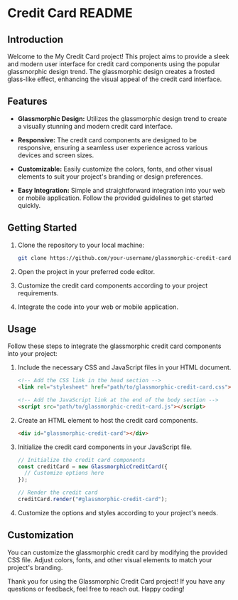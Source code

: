 # Credit Card README

## Introduction

Welcome to the My Credit Card project! This project aims to provide a sleek and modern user interface for credit card components using the popular glassmorphic design trend. The glassmorphic design creates a frosted glass-like effect, enhancing the visual appeal of the credit card interface.

## Features

- **Glassmorphic Design:** Utilizes the glassmorphic design trend to create a visually stunning and modern credit card interface.
  
- **Responsive:** The credit card components are designed to be responsive, ensuring a seamless user experience across various devices and screen sizes.

- **Customizable:** Easily customize the colors, fonts, and other visual elements to suit your project's branding or design preferences.

- **Easy Integration:** Simple and straightforward integration into your web or mobile application. Follow the provided guidelines to get started quickly.

## Getting Started

1. Clone the repository to your local machine:

   ```bash
   git clone https://github.com/your-username/glassmorphic-credit-card.git
   ```

2. Open the project in your preferred code editor.

3. Customize the credit card components according to your project requirements.

4. Integrate the code into your web or mobile application.

## Usage

Follow these steps to integrate the glassmorphic credit card components into your project:

1. Include the necessary CSS and JavaScript files in your HTML document.

   ```html
   <!-- Add the CSS link in the head section -->
   <link rel="stylesheet" href="path/to/glassmorphic-credit-card.css">

   <!-- Add the JavaScript link at the end of the body section -->
   <script src="path/to/glassmorphic-credit-card.js"></script>
   ```

2. Create an HTML element to host the credit card components.

   ```html
   <div id="glassmorphic-credit-card"></div>
   ```

3. Initialize the credit card components in your JavaScript file.

   ```javascript
   // Initialize the credit card components
   const creditCard = new GlassmorphicCreditCard({
     // Customize options here
   });

   // Render the credit card
   creditCard.render("#glassmorphic-credit-card");
   ```

4. Customize the options and styles according to your project's needs.

## Customization

You can customize the glassmorphic credit card by modifying the provided CSS file. Adjust colors, fonts, and other visual elements to match your project's branding.


Thank you for using the Glassmorphic Credit Card project! If you have any questions or feedback, feel free to reach out. Happy coding!
